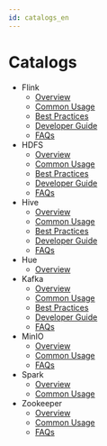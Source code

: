```yaml
---
id: catalogs_en
---
```


# Catalogs

* Flink
  * [Overview](./Flink/overview.md)
  * [Common Usage](./Flink/common-usage.md)
  * [Best Practices](./Flink/best-practice.md)
  * [Developer Guide](./Flink/developer-guide.md)
  * [FAQs](./Flink/FAQs.md)
* HDFS
  * [Overview](./HDFS/overview.md)
  * [Common Usage](./HDFS/common-usage.md)
  * [Best Practices](./HDFS/best-practice.md)
  * [Developer Guide](./HDFS/developer-guide.md)
  * [FAQs](./HDFS/FAQs.md)
* Hive
  * [Overview](./Hive/overview.md)
  * [Common Usage](./Hive/common-usage.md)
  * [Best Practices](./Hive/best-practice.md)
  * [Developer Guide](./Hive/developer-guide.md)
  * [FAQs](./Hive/FAQs.md)
* Hue
  * [Overview](./Hue/overview.md)
* Kafka
  * [Overview](./Kafka/overview.md)
  * [Common Usage](./Kafka/common-usage.md)
  * [Best Practices](./Kafka/best-practice.md)
  * [Developer Guide](./Kafka/developer-guide.md)
  * [FAQs](./Kafka/FAQs.md)
* MinIO
  * [Overview](./MinIO/overview.md)
  * [Common Usage](./MinIO/common-usage.md)
  * [FAQs](./MinIO/FAQs.md)
* Spark
  * [Overview](./Spark/overview.md)
  * [Common Usage](./Spark/common-usage.md)
* Zookeeper
  * [Overview](./Zookeeper/overview.md)
  * [Common Usage](./Zookeeper/common-usage.md)
  * [FAQs](./Zookeeper/FAQs.md)